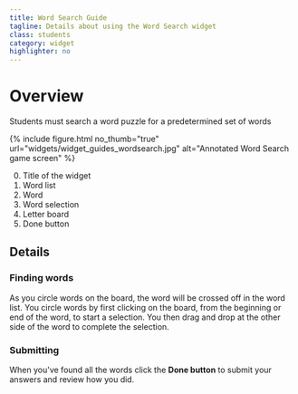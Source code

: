 ```yaml
---
title: Word Search Guide
tagline: Details about using the Word Search widget
class: students
category: widget
highlighter: no
---
```

# Overview

Students must search a word puzzle for a predetermined set of words

{% include figure.html
	no_thumb="true"
	url="widgets/widget_guides_wordsearch.jpg"
	alt="Annotated Word Search game screen"
%}

0. Title of the widget
0. Word list
0. Word
0. Word selection
0. Letter board
0. Done button

## Details

### Finding words

As you circle words on the board, the word will be crossed off in the word list. You circle words by first clicking on the board, from the beginning or end of the word, to start a selection. You then drag and drop at the other side of the word to complete the selection.

### Submitting

When you've found all the words click the **Done button** to submit your answers and review how you did.
